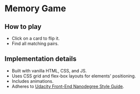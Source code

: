 # Memory Game

## How to play

* Click on a card to flip it.
* Find all matching pairs.

## Implementation details

* Built with vanilla HTML, CSS, and JS.
* Uses CSS grid and flex-box layouts for elements' positioning.
* Includes animations.
* Adheres to [Udacity Front-End Nanodegree Style Guide](http://udacity.github.io/frontend-nanodegree-styleguide/index.html).
